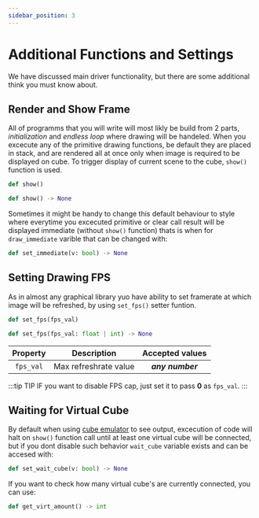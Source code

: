```yaml
---
sidebar_position: 3
---
```


# Additional Functions and Settings

We have discussed main driver functionality, but there are some additional think you must know about.

## Render and Show Frame

All of programms that you will write will most likly be build from 2 parts, _initialization_ and _endless loop_ where drawing will be handeled. When you excecute any of the primitive drawing functions, be default they are placed in stack, and are rendered all at once only when image is required to be displayed on cube. To trigger display of current scene to the cube, `show()` function is used.

```python title="Simplified definition"
def show()
```

```python title="Complete definition"
def show() -> None
```

Sometimes it might be handy to change this default behaviour to style where everytime you excecuted primitive or clear call result will be displayed immediate (without `show()` function) thats is when for `draw_immediate` varible that can be changed with:

```python
def set_immediate(v: bool) -> None
```

## Setting Drawing FPS

As in almost any graphical library yuo have ability to set framerate at which image will be refreshed, by using `set_fps()` setter funtion.

```python title="Simplified definition"
def set_fps(fps_val)
```

```python title="Complete definition"
def set_fps(fps_val: float | int) -> None
```

| Property  |      Description      | Accepted values  |
| :-------: | :-------------------: | :--------------: |
| `fps_val` | Max refreshrate value | _**any number**_ |

:::tip TIP
IF you want to disable FPS cap, just set it to pass **0** as `fps_val`.
:::

## Waiting for Virtual Cube

By default when using [cube emulator](http://cube.grvcp.lv/) to see output, excecution of code will halt on `show()` function call until at least one virtual cube will be connected, but if you dont disable such behavior `wait_cube` variable exists and can be accesed with:

```python
def set_wait_cube(v: bool) -> None
```

If you want to check how many virtual cube's are currently connected, you can use:

```python
def get_virt_amount() -> int
```
